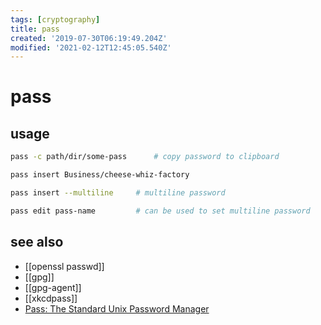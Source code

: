 ```yaml
---
tags: [cryptography]
title: pass
created: '2019-07-30T06:19:49.204Z'
modified: '2021-02-12T12:45:05.540Z'
---
```


# pass

## usage
```sh
pass -c path/dir/some-pass      # copy password to clipboard

pass insert Business/cheese-whiz-factory

pass insert --multiline     # multiline password

pass edit pass-name         # can be used to set multiline password
```

## see also
- [[openssl passwd]]
- [[gpg]]
- [[gpg-agent]]
- [[xkcdpass]]
- [Pass: The Standard Unix Password Manager](https://www.passwordstore.org/)
